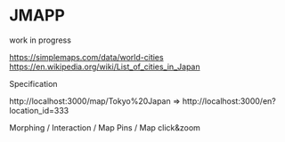 # JMAPP

work in progress

https://simplemaps.com/data/world-cities
https://en.wikipedia.org/wiki/List_of_cities_in_Japan

Specification

http://localhost:3000/map/Tokyo%20Japan => http://localhost:3000/en?location_id=333

Morphing / Interaction / Map Pins / Map click&zoom
